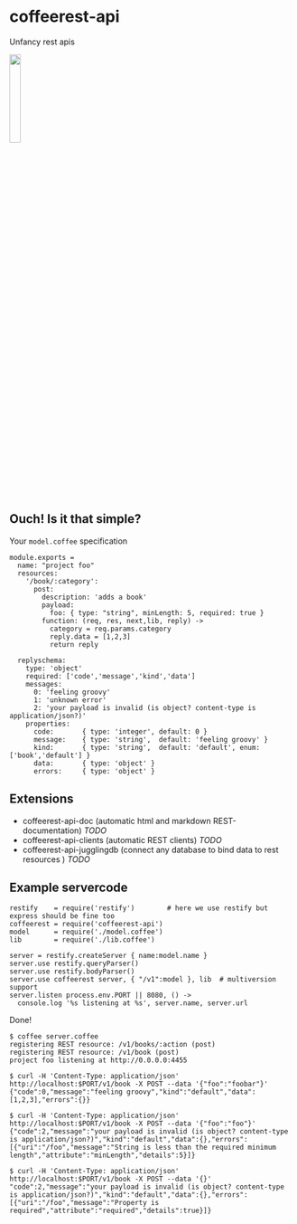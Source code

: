 coffeerest-api
==============
Unfancy rest apis

<img alt="" src="https://github.com/coderofsalvation/coffeerest-api/raw/master/coffeerest.png" width="20%" />

## Ouch! Is it that simple?

Your `model.coffee` specification 

    module.exports = 
      name: "project foo"
      resources:
        '/book/:category':
          post:
            description: 'adds a book'
            payload:
              foo: { type: "string", minLength: 5, required: true }
            function: (req, res, next,lib, reply) ->
              category = req.params.category
              reply.data = [1,2,3]
              return reply 
              
      replyschema:
        type: 'object'
        required: ['code','message','kind','data']
        messages:
          0: 'feeling groovy'
          1: 'unknown error'
          2: 'your payload is invalid (is object? content-type is application/json?)'
        properties:
          code:       { type: 'integer', default: 0 }
          message:    { type: 'string',  default: 'feeling groovy' }
          kind:       { type: 'string',  default: 'default', enum: ['book','default'] }
          data:       { type: 'object' }
          errors:     { type: 'object' }
## Extensions 

* coffeerest-api-doc        (automatic html and markdown REST-documentation) *TODO*
* coffeerest-api-clients    (automatic REST clients) *TODO*
* coffeerest-api-jugglingdb (connect any database to bind data to rest resources ) *TODO*

## Example servercode 

    restify    = require('restify')        # here we use restify but express should be fine too
    coffeerest = require('coffeerest-api')
    model      = require('./model.coffee')
    lib        = require('./lib.coffee')

    server = restify.createServer { name:model.name }
    server.use restify.queryParser()
    server.use restify.bodyParser()
    server.use coffeerest server, { "/v1":model }, lib  # multiversion support
    server.listen process.env.PORT || 8080, () ->
      console.log '%s listening at %s', server.name, server.url

Done!

    $ coffee server.coffee
    registering REST resource: /v1/books/:action (post)
    registering REST resource: /v1/book (post)
    project foo listening at http://0.0.0.0:4455

    $ curl -H 'Content-Type: application/json' http://localhost:$PORT/v1/book -X POST --data '{"foo":"foobar"}'
    {"code":0,"message":"feeling groovy","kind":"default","data":[1,2,3],"errors":{}}

    $ curl -H 'Content-Type: application/json' http://localhost:$PORT/v1/book -X POST --data '{"foo":"foo"}'
    {"code":2,"message":"your payload is invalid (is object? content-type is application/json?)","kind":"default","data":{},"errors":[{"uri":"/foo","message":"String is less than the required minimum length","attribute":"minLength","details":5}]}
    
    $ curl -H 'Content-Type: application/json' http://localhost:$PORT/v1/book -X POST --data '{}'
    "code":2,"message":"your payload is invalid (is object? content-type is application/json?)","kind":"default","data":{},"errors":[{"uri":"/foo","message":"Property is required","attribute":"required","details":true}]}

    

